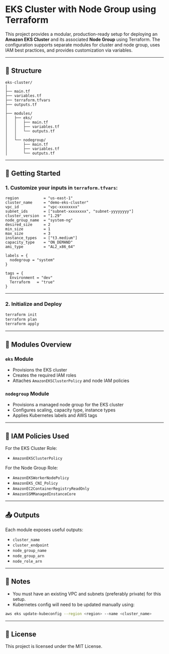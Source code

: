# EKS Cluster with Node Group using Terraform

This project provides a modular, production-ready setup for deploying an **Amazon EKS Cluster** and its associated **Node Group** using Terraform. The configuration supports separate modules for cluster and node group, uses IAM best practices, and provides customization via variables.

---

## 📁 Structure

```
eks-cluster/
│
├── main.tf
├── variables.tf
├── terraform.tfvars
├── outputs.tf
│
├── modules/
│   ├── eks/
│   │   ├── main.tf
│   │   ├── variables.tf
│   │   └── outputs.tf
│   │
│   └── nodegroup/
│       ├── main.tf
│       ├── variables.tf
│       └── outputs.tf
```

---

## 🚀 Getting Started

### 1. Customize your inputs in `terraform.tfvars`:

```hcl
region           = "us-east-1"
cluster_name     = "demo-eks-cluster"
vpc_id           = "vpc-xxxxxxxx"
subnet_ids       = ["subnet-xxxxxxxx", "subnet-yyyyyyyy"]
cluster_version  = "1.29"
node_group_name  = "system-ng"
desired_size     = 2
min_size         = 1
max_size         = 3
instance_types   = ["t3.medium"]
capacity_type    = "ON_DEMAND"
ami_type         = "AL2_x86_64"

labels = {
  nodegroup = "system"
}

tags = {
  Environment = "dev"
  Terraform   = "true"
}
```

---

### 2. Initialize and Deploy

```bash
terraform init
terraform plan
terraform apply
```

---

## 🧱 Modules Overview

### `eks` Module

- Provisions the EKS cluster
- Creates the required IAM roles
- Attaches `AmazonEKSClusterPolicy` and node IAM policies

### `nodegroup` Module

- Provisions a managed node group for the EKS cluster
- Configures scaling, capacity type, instance types
- Applies Kubernetes labels and AWS tags

---

## 🔐 IAM Policies Used

For the EKS Cluster Role:
- `AmazonEKSClusterPolicy`

For the Node Group Role:
- `AmazonEKSWorkerNodePolicy`
- `AmazonEKS_CNI_Policy`
- `AmazonEC2ContainerRegistryReadOnly`
- `AmazonSSMManagedInstanceCore`

---

## 📤 Outputs

Each module exposes useful outputs:
- `cluster_name`
- `cluster_endpoint`
- `node_group_name`
- `node_group_arn`
- `node_role_arn`

---

## 📝 Notes

- You must have an existing VPC and subnets (preferably private) for this setup.
- Kubernetes config will need to be updated manually using:
```bash
aws eks update-kubeconfig --region <region> --name <cluster_name>
```

---

## 📎 License

This project is licensed under the MIT License.
